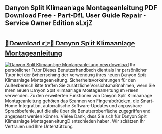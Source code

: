 ## Danyon Split Klimaanlage Montageanleitung PDF Download Free - Part-DfL User Guide Repair - Service Owner Edition sLxjZ

# <h2><a href="http://df8cu5.blite.top/?on=Danyon+Split+Klimaanlage+Montageanleitung">🔗Download 👉🔴 Danyon Split Klimaanlage Montageanleitung</a></h2>

[![Danyon Split Klimaanlage Montageanleitung new download](https://i.imgur.com/lujVjoI.png)](http://df8cu5.blite.top/?on=Danyon+Split+Klimaanlage+Montageanleitung)
Ihr persönlicher Tutor Dieses Benutzerhandbuch dient als Ihr persönlicher Tutor bei der Beherrschung der Verwendung Ihres neuen Danyon Split Klimaanlage Montageanleitung. Sicherheitsvorkehrungen für den Außenbereich Bitte treffen Sie zusätzliche Vorsichtsmaßnahmen, wenn Sie Ihren neuen Danyon Split Klimaanlage Montageanleitung im Freien verwenden. Zu den erweiterten Funktionen von Danyon Split Klimaanlage Montageanleitung gehören das Scannen von Fingerabdrücken, die Smart-Home-Integration, automatische Software-Updates und anpassbare Sprachbefehle, auf die alle über die Benutzeroberfläche zugegriffen und angepasst werden können. Vielen Dank, dass Sie sich für Danyon Split Klimaanlage MontageanleitungD entschieden haben. Wir schätzen Ihr Vertrauen und Ihre Unterstützung.
